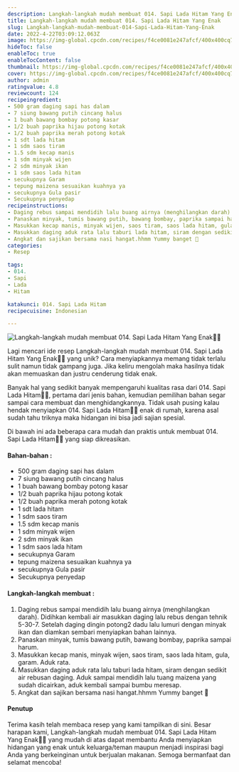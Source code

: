 ```yaml
---
description: Langkah-langkah mudah membuat 014. Sapi Lada Hitam Yang Enak"
title: Langkah-langkah mudah membuat 014. Sapi Lada Hitam Yang Enak
slug: Langkah-langkah-mudah-membuat-014-Sapi-Lada-Hitam-Yang-Enak
date: 2022-4-22T03:09:12.063Z
image: https://img-global.cpcdn.com/recipes/f4ce0081e247afcf/400x400cq70/photo.jpg
hideToc: false
enableToc: true
enableTocContent: false
thumbnail: https://img-global.cpcdn.com/recipes/f4ce0081e247afcf/400x400cq70/photo.jpg
cover: https://img-global.cpcdn.com/recipes/f4ce0081e247afcf/400x400cq70/photo.jpg
author: admin
ratingvalue: 4.8
reviewcount: 124
recipeingredient:
- 500 gram daging sapi has dalam
- 7 siung bawang putih cincang halus
- 1 buah bawang bombay potong kasar
- 1/2 buah paprika hijau potong kotak
- 1/2 buah paprika merah potong kotak
- 1 sdt lada hitam
- 1 sdm saos tiram
- 1.5 sdm kecap manis
- 1 sdm minyak wijen
- 2 sdm minyak ikan
- 1 sdm saos lada hitam
- secukupnya Garam
- tepung maizena sesuaikan kuahnya ya
- secukupnya Gula pasir
- Secukupnya penyedap
recipeinstructions:
- Daging rebus sampai mendidih lalu buang airnya (menghilangkan darah). Didihkan kembali air masukkan daging lalu rebus dengan tehnik 5-30-7. Setelah daging dingin potong2 dadu lalu lumuri dengan minyak ikan dan diamkan sembari menyiapkan bahan lainnya.
- Panaskan minyak, tumis bawang putih, bawang bombay, paprika sampai harum.
- Masukkan kecap manis, minyak wijen, saos tiram, saos lada hitam, gula, garam. Aduk rata.
- Masukkan daging aduk rata lalu taburi lada hitam, siram dengan sedikit air rebusan daging. Aduk sampai mendidih lalu tuang maizena yang sudah dicairkan, aduk kembali sampai bumbu meresap.
- Angkat dan sajikan bersama nasi hangat.hhmm Yummy banget 🥰
categories:
- Resep

tags:
- 014.
- Sapi
- Lada
- Hitam

katakunci: 014. Sapi Lada Hitam
recipecuisine: Indonesian

---
```


![Langkah-langkah mudah membuat 014. Sapi Lada Hitam Yang Enak👩‍🍳](https://img-global.cpcdn.com/recipes/f4ce0081e247afcf/400x400cq70/photo.jpg)

Lagi mencari ide resep Langkah-langkah mudah membuat 014. Sapi Lada Hitam Yang Enak👩‍🍳 yang unik? Cara menyiapkannya memang tidak terlalu sulit namun tidak gampang juga. Jika keliru mengolah maka hasilnya tidak akan memuaskan dan justru cenderung tidak enak.

Banyak hal yang sedikit banyak mempengaruhi kualitas rasa dari 014. Sapi Lada Hitam👩‍🍳, pertama dari jenis bahan, kemudian pemilihan bahan segar sampai cara membuat dan menghidangkannya. Tidak usah pusing kalau hendak menyiapkan 014. Sapi Lada Hitam👩‍🍳 enak di rumah, karena asal sudah tahu triknya maka hidangan ini bisa jadi sajian spesial.

Di bawah ini ada beberapa cara mudah dan praktis untuk membuat 014. Sapi Lada Hitam👩‍🍳 yang siap dikreasikan.

<!--inarticleads1-->

#### Bahan-bahan :

- 500 gram daging sapi has dalam
- 7 siung bawang putih cincang halus
- 1 buah bawang bombay potong kasar
- 1/2 buah paprika hijau potong kotak
- 1/2 buah paprika merah potong kotak
- 1 sdt lada hitam
- 1 sdm saos tiram
- 1.5 sdm kecap manis
- 1 sdm minyak wijen
- 2 sdm minyak ikan
- 1 sdm saos lada hitam
- secukupnya Garam
- tepung maizena sesuaikan kuahnya ya
- secukupnya Gula pasir
- Secukupnya penyedap

<!--inarticleads2-->

#### Langkah-langkah membuat :

1. Daging rebus sampai mendidih lalu buang airnya (menghilangkan darah). Didihkan kembali air masukkan daging lalu rebus dengan tehnik 5-30-7. Setelah daging dingin potong2 dadu lalu lumuri dengan minyak ikan dan diamkan sembari menyiapkan bahan lainnya.
1. Panaskan minyak, tumis bawang putih, bawang bombay, paprika sampai harum.
1. Masukkan kecap manis, minyak wijen, saos tiram, saos lada hitam, gula, garam. Aduk rata.
1. Masukkan daging aduk rata lalu taburi lada hitam, siram dengan sedikit air rebusan daging. Aduk sampai mendidih lalu tuang maizena yang sudah dicairkan, aduk kembali sampai bumbu meresap.
1. Angkat dan sajikan bersama nasi hangat.hhmm Yummy banget 🥰

#### Penutup

Terima kasih telah membaca resep yang kami tampilkan di sini. Besar harapan kami, Langkah-langkah mudah membuat 014. Sapi Lada Hitam Yang Enak👩‍🍳 yang mudah di atas dapat membantu Anda menyiapkan hidangan yang enak untuk keluarga/teman maupun menjadi inspirasi bagi Anda yang berkeinginan untuk berjualan makanan. Semoga bermanfaat dan selamat mencoba!